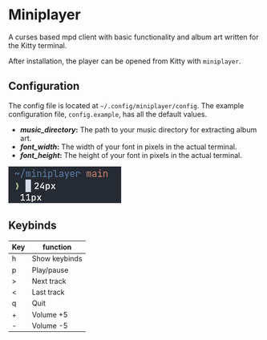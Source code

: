 # Miniplayer

A curses based mpd client with basic functionality and album art written for the Kitty terminal.

After installation, the player can be opened from Kitty with `miniplayer`.

## Configuration

The config file is located at `~/.config/miniplayer/config`. The example configuration file, `config.example`, has all the default values.

* ***music_directory*:** The path to your music directory for extracting album art.
* ***font_width*:** The width of your font in pixels in the actual terminal.
* ***font_height*:** The height of your font in pixels in the actual terminal.

![font-example](https://github.com/GuardKenzie/miniplayer/blob/main/img/font.png?raw=true)

## Keybinds

| Key | function      |
|-----|---------------|
| h   | Show keybinds |
| p   | Play/pause    |
| >   | Next track    |
| <   | Last track    |
| q   | Quit          |
| +   | Volume +5     |
| -   | Volume -5     |
